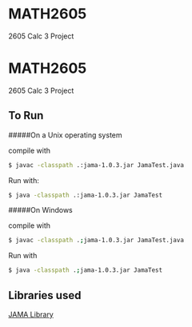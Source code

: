 # MATH2605
2605 Calc 3 Project
# MATH2605
2605 Calc 3 Project

## To Run
#####On a Unix operating system

compile with
```sh
$ javac -classpath .:jama-1.0.3.jar JamaTest.java
```

Run with:
```sh
$ java -classpath .:jama-1.0.3.jar JamaTest
```

#####On Windows

compile with
```sh
$ javac -classpath .;jama-1.0.3.jar JamaTest.java
```

Run with
```sh
$ java -classpath .;jama-1.0.3.jar JamaTest
```

## Libraries used
[JAMA Library](http://math.nist.gov/javanumerics/jama/)